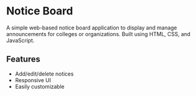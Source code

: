 # Notice Board

A simple web-based notice board application to display and manage announcements for colleges or organizations. Built using HTML, CSS, and JavaScript.

## Features
- Add/edit/delete notices
- Responsive UI
- Easily customizable
